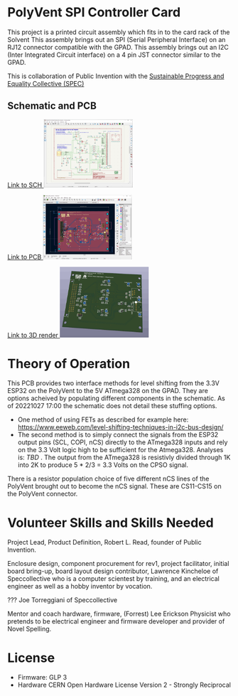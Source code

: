 # PolyVent SPI Controller Card
This project is a printed circuit assembly which fits in to the card rack of the Solvent
This assembly brings out an SPI (Serial Peripheral Interface) on an RJ12 connector compatible with the GPAD.
This assembly brings out an I2C (Inter Integrated Circuit interface) on a 4 pin JST connector similar to the GPAD.

This is collaboration of Public Invention with the [Sustainable Progress and Equality Collective (SPEC)](https://www.specollective.org/#:~:text=The%20Sustainable%20Progress%20and%20Equality,be%20catalysts%20for%20positive%20change.)


## Schematic and PCB

<a href="SCH_PolyVent_SPI_Controller.gif" >
Link to SCH
<img src="SCH_PolyVent_SPI_Controller.gif" width="200">
</a>

<a href="PCB_PolyVent_SPI_Controller.gif" >Link to PCB 
<img src="PCB_PolyVent_SPI_Controller.gif" width="200"  >
</a>

<a href="PCB_3D.gif" >Link to 3D render
<img src="PCB_3D.gif" width="200"  >
</a>

# Theory of Operation
This PCB provides two interface methods for level shifting from the 3.3V ESP32 on the PolyVent to the 5V ATmega328 on the GPAD.
They are options acheived by populating different components in the schematic. As of 20221027 17:00 the schematic does not detail these stuffing options.

* One method of using FETs as described for example here: https://www.eeweb.com/level-shifting-techniques-in-i2c-bus-design/
* The second method is to simply connect the signals from the ESP32 output pins (SCL, COPI, nCS) directly to the ATmega328 inputs and rely on the 3.3 Volt logic high to be sufficient for the Atmega328. Analyses is: _TBD_  .
The output from the ATmega328 is resistivly divided through 1K into 2K to produce 5 * 2/3 = 3.3 Volts on the CPSO signal.

There is a resistor population choice of five different nCS lines of the PolyVent brought out to become the nCS signal. These are CS11-CS15 on the PolyVent connector.



# Volunteer Skills and Skills Needed

Project Lead, Product Definition, Robert L. Read, founder of Public Invention.

Enclosure design, component procurement for rev1, project facilitator, initial board bring-up, board layout design contributor, Lawrence Kincheloe of Speccollective who is a computer scientest by training, and an electrical engineer as well as a hobby inventor by vocation. 

???  Joe Torreggiani of Speccollective

Mentor and coach hardware, firmware, (Forrest) Lee Erickson Physicist who pretends to be electrical engineer and firmware developer and provider of Novel Spelling.


# License

* Firmware: GLP 3
* Hardware CERN Open Hardware License Version 2 - Strongly Reciprocal


